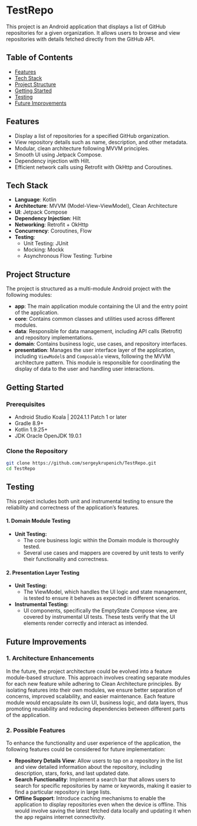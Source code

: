 # TestRepo

This project is an Android application that displays a list of GitHub repositories for a given organization. It allows users to browse and view repositories with details fetched directly from the GitHub API.

## Table of Contents
- [Features](#features)
- [Tech Stack](#tech-stack)
- [Project Structure](#project-structure)
- [Getting Started](#getting-started)
- [Testing](#testing)
- [Future Improvements](#future-improvements)

## Features

- Display a list of repositories for a specified GitHub organization.
- View repository details such as name, description, and other metadata.
- Modular, clean architecture following MVVM principles.
- Smooth UI using Jetpack Compose.
- Dependency injection with Hilt.
- Efficient network calls using Retrofit with OkHttp and Coroutines.

## Tech Stack

- **Language**: Kotlin
- **Architecture**: MVVM (Model-View-ViewModel), Clean Architecture
- **UI**: Jetpack Compose
- **Dependency Injection**: Hilt
- **Networking**: Retrofit + OkHttp
- **Concurrency**: Coroutines, Flow
- **Testing**:
    - Unit Testing: JUnit
    - Mocking: Mockk
    - Asynchronous Flow Testing: Turbine

## Project Structure

The project is structured as a multi-module Android project with the following modules:

- **app**: The main application module containing the UI and the entry point of the application.
- **core**: Contains common classes and utilities used across different modules.
- **data**: Responsible for data management, including API calls (Retrofit) and repository implementations.
- **domain**: Contains business logic, use cases, and repository interfaces.
- **presentation**: Manages the user interface layer of the application, including `ViewModel`s and `Composable` views, following the MVVM architecture pattern. This module is responsible for coordinating the display of data to the user and handling user interactions. 

## Getting Started

### Prerequisites

- Android Studio Koala | 2024.1.1 Patch 1 or later
- Gradle 8.9+
- Kotlin 1.9.25+
- JDK Oracle OpenJDK 19.0.1

### Clone the Repository

```bash
git clone https://github.com/sergeykrupenich/TestRepo.git
cd TestRepo
```

## Testing

This project includes both unit and instrumental testing to ensure the reliability and correctness of the application’s features.

#### 1. **Domain Module Testing**
- **Unit Testing:**
  - The core business logic within the Domain module is thoroughly tested.
  - Several use cases and mappers are covered by unit tests to verify their functionality and correctness.

#### 2. **Presentation Layer Testing**
- **Unit Testing:**
  - The ViewModel, which handles the UI logic and state management, is tested to ensure it behaves as expected in different scenarios.
- **Instrumental Testing:**
  - UI components, specifically the EmptyState Compose view, are covered by instrumental UI tests. These tests verify that the UI elements render correctly and interact as intended.

## Future Improvements

### 1. Architecture Enhancements

In the future, the project architecture could be evolved into a feature module-based structure. This approach involves creating separate modules for each new feature while adhering to Clean Architecture principles. By isolating features into their own modules, we ensure better separation of concerns, improved scalability, and easier maintenance. Each feature module would encapsulate its own UI, business logic, and data layers, thus promoting reusability and reducing dependencies between different parts of the application.

### 2. Possible Features

To enhance the functionality and user experience of the application, the following features could be considered for future implementation:

- **Repository Details View**: Allow users to tap on a repository in the list and view detailed information about the repository, including description, stars, forks, and last updated date.
- **Search Functionality**: Implement a search bar that allows users to search for specific repositories by name or keywords, making it easier to find a particular repository in large lists.
- **Offline Support**: Introduce caching mechanisms to enable the application to display repositories even when the device is offline. This would involve saving the latest fetched data locally and updating it when the app regains internet connectivity.
